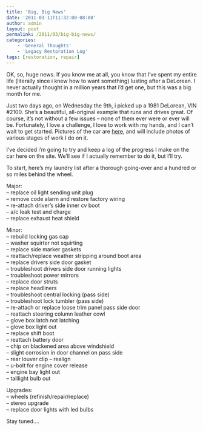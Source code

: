```yaml
---
title: 'Big, Big News'
date: '2011-03-11T11:32:00-08:00'
author: admin
layout: post
permalink: /2011/03/big-big-news/
categories:
    - 'General Thoughts'
    - 'Legacy Restoration Log'
tags: [restoration, repair]
---
```


OK, so, huge news. If you know me at all, you know that I’ve spent my entire life (literally since i knew how to want something) lusting after a DeLorean. I never actually thought in a million years that i’d get one, but this was a big month for me.

Just two days ago, on Wednesday the 9th, i picked up a 1981 DeLorean, VIN #2100. She’s a beautiful, all-original example that runs and drives great. Of course, it’s not without a few issues – none of them ever were or ever will be. Fortunately, I love a challenge, I love to work with my hands, and I can’t wait to get started. Pictures of the car are [here](https://www.orangeoblivion.com/gallery/v/vehicles/81dmc2100/), and will include photos of various stages of work I do on it.

I’ve decided i’m going to try and keep a log of the progress I make on the car here on the site. We’ll see if I actually remember to do it, but I’ll try.

To start, here’s my laundry list after a thorough going-over and a hundred or so miles behind the wheel.

Major:  
– replace oil light sending unit plug  
– remove code alarm and restore factory wiring  
– re-attach driver’s side inner cv boot  
– a/c leak test and charge  
– replace exhaust heat shield  
  
Minor:  
– rebuild locking gas cap  
– washer squirter not squirting  
– replace side marker gaskets  
– reattach/replace weather stripping around boot area  
– replace drivers side door gasket  
– troubleshoot drivers side door running lights  
– troubleshoot power mirrors  
– replace door struts  
– replace headliners  
– troubleshoot central locking (pass side)  
– troubleshoot lock tumbler (pass side)  
– re-attach or replace loose trim panel pass side door  
– reattach steering column leather cowl  
– glove box latch not latching  
– glove box light out  
– replace shift boot  
– reattach battery door  
– chip on blackened area above windshield  
– slight corrosion in door channel on pass side  
– rear louver clip – realign  
– u-bolt for engine cover release  
– engine bay light out  
– taillight bulb out  
  
Upgrades:  
– wheels (refinish/repair/replace)  
– stereo upgrade  
– replace door lights with led bulbs

Stay tuned….